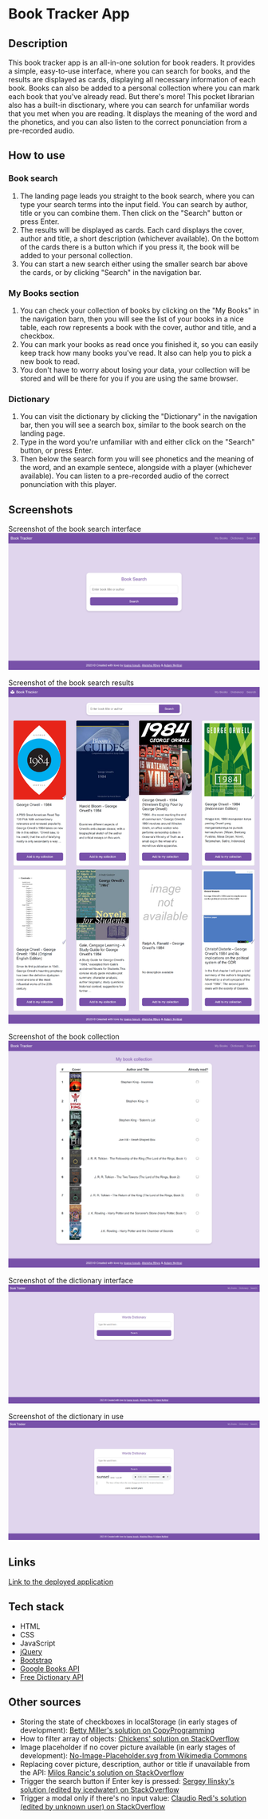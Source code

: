 # Book Tracker App

## Description
This book tracker app is an all-in-one solution for book readers. It provides a simple, easy-to-use interface, where you can search for books, and the results are displayed as cards, displaying all necessary information of each book. Books can also be added to a personal collection where you can mark each book that you've already read. But there's more! This pocket librarian also has a built-in disctionary, where you can search for unfamiliar words that you met when you are reading. It displays the meaning of the word and the phonetics, and you can also listen to the correct ponunciation from a pre-recorded audio.

## How to use
### Book search
1. The landing page leads you straight to the book search, where you can type your search terms into the input field. You can search by author, title or you can combine them. Then click on the "Search" button or press Enter.
2. The results will be displayed as cards. Each card displays the cover, author and title, a short description (whichever available). On the bottom of the cards there is a button which if you press it, the book will be added to your personal collection.
3. You can start a new search either using the smaller search bar above the cards, or by clicking "Search" in the navigation bar.

### My Books section
1. You can check your collection of books by clicking on the "My Books" in the navigation barn, then you will see the list of your books in a nice table, each row represents a book with the cover, author and title, and a checkbox.
2. You can mark your books as read once you finished it, so you can easily keep track how many books you've read. It also can help you to pick a new book to read.
3. You don't have to worry about losing your data, your collection will be stored and will be there for you if you are using the same browser.

### Dictionary
1. You can visit the dictionary by clicking the "Dictionary" in the navigation bar, then you will see a search box, similar to the book search on the landing page.
2. Type in the word you're unfamiliar with and either click on the "Search" button, or press Enter.
3. Then below the search form you will see phonetics and the meaning of the word, and an example sentece, alongside with a player (whichever available). You can listen to a pre-recorded audio of the correct ponunciation with this player.

## Screenshots
Screenshot of the book search interface
![Screenshot of the book search interface](assets/img/book-search.png)

Screenshot of the book search results
![Screenshot of the book search results](assets/img/book-results.png)

Screenshot of the book collection
![Screenshot of the book collection](assets/img/book-collection.png)

Screenshot of the dictionary interface
![Screenshot of the dictionary interface](assets/img/dictionary.png)

Screenshot of the dictionary in use
![Screenshot of the dictionary in use](assets/img/dictionary-result.png)

## Links
[Link to the deployed application](https://aleisharhys.github.io/book-tracker-project/)

## Tech stack
- HTML
- CSS
- JavaScript
- [jQuery](https://jquery.com/)
- [Bootstrap](https://getbootstrap.com/docs/5.3/getting-started/introduction/)
- [Google Books API](https://developers.google.com/books/docs/overview)
- [Free Dictionary API](https://dictionaryapi.dev/)

## Other sources
- Storing the state of checkboxes in localStorage (in early stages of development): [Betty Miller's solution on CopyProgramming](https://copyprogramming.com/howto/javascript-save-multiple-checkboxes-with-localstorage)
- How to filter array of objects: [Chickens' solution on StackOverflow](https://stackoverflow.com/a/56757215)
- Image placeholder if no cover picture available (in early stages of development): [No-Image-Placeholder.svg from Wikimedia Commons](https://commons.wikimedia.org/wiki/File:No-Image-Placeholder.svg)
- Replacing cover picture, description, author or title if unavailable from the API: [Milos Rancic's solution on StackOverflow](https://stackoverflow.com/a/55696135)
- Trigger the search button if Enter key is pressed: [Sergey Ilinsky's solution (edited by icedwater) on StackOverflow](https://stackoverflow.com/a/155272)
- Trigger a modal only if there's no input value: [Claudio Redi's solution (edited by unknown user) on StackOverflow](https://stackoverflow.com/a/11404777)
